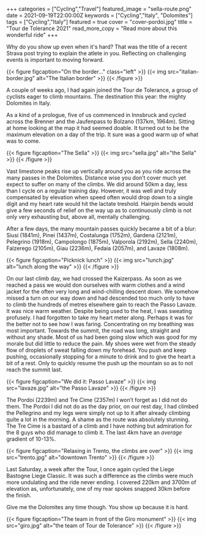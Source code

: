 +++
categories = ["Cycling","Travel"]
featured_image = "sella-route.png"
date = 2021-09-19T22:00:00Z
keywords = ["Cycling","Italy", "Dolomites"]
tags = ["Cycling","Italy"]
featured = true
cover = "cover-pordoi.jpg"
title = "Tour de Tolerance 2021"
read_more_copy = "Read more about this wonderful ride"
+++

Why do you show up even when it's hard? That was the title of a recent Strava post trying to explain the atlete in you. Reflecting on challenging events is important to moving forward.

{{< figure figcaption="On the border..." class="left" >}}
	{{< img src="italian-border.jpg"   alt="The Italian border" >}}
{{< /figure >}}

A couple of weeks ago, I had again joined the Tour de Tolerance, a group of cyclists eager to climb mountains. The destination this year: the mighty Dolomites in Italy.

As a kind of a prologue, five of us commenced in Innsbruck and cycled across the Brenner and the Jaufenpass to Bolzano (137km, 1964m). Sitting at home looking at the map it had seemed doable. It turned out to be the maximum elevation on a day of the trip. It sure was a good warm up of what was to come.

{{< figure figcaption="The Sella" >}}
	{{< img src="sella.jpg" alt="the Sella" >}}
{{< /figure >}}

Vast limestone peaks rise up vertically around you as you ride across the many passes in the Dolomites. Distance wise you don’t cover much yet expect to suffer on many of the climbs. We did around 50km a day, less than I cycle on a regular training day. However, it was well and truly compensated by elevation when speed often would drop down to a single digit and my heart rate would hit the lactate treshold. Hairpin bends would give a few seconds of relief on the way up as to continuously climb is not only very exhausting but, above all, mentally challenging.

After a few days, the many mountain passes quickly became a bit of a blur: Siusi (1841m), Pinei (1437m), Costalunga (1752m), Gardena (2121m), Pelegrino (1918m), Campolongo (1875m), Valporola (2192m), Sella (2240m), Falzerego (2105m), Giau (2236m), Fedaia (2057m), and Lavaze (1808m). 

{{< figure figcaption="Picknick lunch" >}}
	{{< img src="lunch.jpg" alt="lunch along the way" >}}
{{< /figure >}}

On our last climb day, we had crossed the Kaizerpass. As soon as we reached a pass we would don ourselves with warm clothes and a wind jacket for the often very long and wind-chilling descent down. We somehow missed a turn on our way down and had descended too much only to have to climb the hundreds of metres elsewhere gain to reach the Passo Lavaze. It was nice warm weather. Despite being used to the heat, I was sweating profusely. I had forgotten to take my heart meter along. Perhaps it was for the better not to see how I was faring. Concentrating on my breathing was most important. Towards the summit, the road was long, straight and without any shade. Most of us had been going slow which was good for my morale but did little to reduce the pain. My shoes were wet from the steady flow of droplets of sweat falling down my forehead. You push and keep pushing, occasionally stopping for a minute to drink and to give the heart a bit of a rest. Only to quickly resume the push up the mountain so as to not reach the summit last.

{{< figure figcaption="We did it: Passo Lavaze" >}}
	{{< img src="lavaze.jpg" alt="the Passo Lavaze" >}}
{{< /figure >}}

The Pordoi (2239m) and Tre Cime (2357m) I won’t forget as I did not do them. The Pordoi I did not do as the day prior, on our rest day, I had climbed the Pellegrino and my legs were simply not up to it after already climbing quite a lot in the morning. A shame as the route was absolutely stunning. The Tre Cime is a bastard of a climb and I have nothing but admiration for the 8 guys who did manage to climb it. The last 4km have an *average* gradient of 10-13%. 

{{< figure figcaption="Relaxing in Trento, the climbs are over" >}}
	{{< img src="trento.jpg" alt="downtown Trento" >}}
{{< /figure >}}

Last Saturday, a week after the Tour, I once again cycled the Liege Bastogne Liege Classic. It was such a difference as the climbs were much more undulating and the ride never ending. I covered 220km and 3700m of elevation as, unfortunately, one of my rear spokes snapped 30km before the finish.

Give me the Dolomites any time though. You show up because it is hard.

{{< figure figcaption="The team in front of the Giro monument" >}}
	{{< img src="giro.jpg" alt="the team of Tour de Tolerance" >}}
{{< /figure >}}
